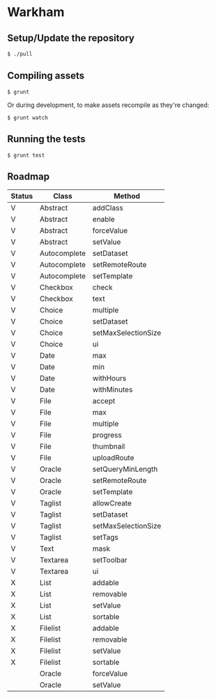 # Warkham

## Setup/Update the repository

```bash
$ ./pull
```

## Compiling assets

```
$ grunt
```

Or during development, to make assets recompile as they're changed:

```
$ grunt watch
```

## Running the tests

```
$ grunt test
```

## Roadmap

| Status | Class        | Method                  |
| ------ | ------------ | ----------------------- |
| V      | Abstract     | addClass                |
| V      | Abstract     | enable                  |
| V      | Abstract     | forceValue              |
| V      | Abstract     | setValue                |
| V      | Autocomplete | setDataset              |
| V      | Autocomplete | setRemoteRoute          |
| V      | Autocomplete | setTemplate             |
| V      | Checkbox     | check                   |
| V      | Checkbox     | text                    |
| V      | Choice       | multiple                |
| V      | Choice       | setDataset              |
| V      | Choice       | setMaxSelectionSize     |
| V      | Choice       | ui                      |
| V      | Date         | max                     |
| V      | Date         | min                     |
| V      | Date         | withHours               |
| V      | Date         | withMinutes             |
| V      | File         | accept                  |
| V      | File         | max                     |
| V      | File         | multiple                |
| V      | File         | progress                |
| V      | File         | thumbnail               |
| V      | File         | uploadRoute             |
| V      | Oracle       | setQueryMinLength       |
| V      | Oracle       | setRemoteRoute          |
| V      | Oracle       | setTemplate             |
| V      | Taglist      | allowCreate             |
| V      | Taglist      | setDataset              |
| V      | Taglist      | setMaxSelectionSize     |
| V      | Taglist      | setTags                 |
| V      | Text         | mask                    |
| V      | Textarea     | setToolbar              |
| V      | Textarea     | ui                      |
| X      | List         | addable                 |
| X      | List         | removable               |
| X      | List         | setValue                |
| X      | List         | sortable                |
| X      | Filelist     | addable                 |
| X      | Filelist     | removable               |
| X      | Filelist     | setValue                |
| X      | Filelist     | sortable                |
|        | Oracle       | forceValue              |
|        | Oracle       | setValue                |
